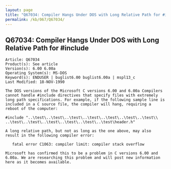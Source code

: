 ```yaml
---
layout: page
title: "Q67034: Compiler Hangs Under DOS with Long Relative Path for #include"
permalink: /kb/067/Q67034/
---
```


## Q67034: Compiler Hangs Under DOS with Long Relative Path for #include

	Article: Q67034
	Product(s): See article
	Version(s): 6.00 6.00a
	Operating System(s): MS-DOS
	Keyword(s): ENDUSER | buglist6.00 buglist6.00a | mspl13_c
	Last Modified: 18-NOV-1990
	
	The DOS versions of the Microsoft C versions 6.00 and 6.00a Compilers
	cannot handle #include directives that specify files with extremely
	long path specifications. For example, if the following sample line is
	included in a C source file, the compiler will hang, requiring a
	reboot of the computer:
	
	#include "..\test\..\test\..\test\..\test\..\test\..\test\..\test\\
	..\test\..\test\..\test\..\test\..\test\..\test\header.h"
	
	A long relative path, but not as long as the one above, may also
	result in the following compiler error:
	
	   fatal error C1063: compiler limit: compiler stack overflow
	
	Microsoft has confirmed this to be a problem in C versions 6.00 and
	6.00a. We are researching this problem and will post new information
	here as it becomes available.
